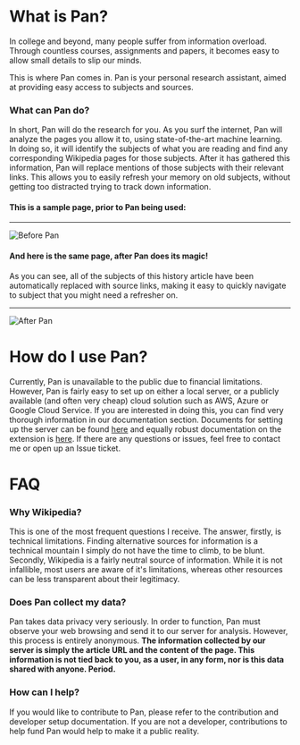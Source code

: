 # What is Pan?
In college and beyond, many people suffer from information overload. Through countless courses, assignments and papers, it becomes easy to allow small details to slip our minds. 

This is where Pan comes in. Pan is your personal research assistant, aimed at providing easy access to subjects and sources.

### What can Pan do?
In short, Pan will do the research for you. As you surf the internet, Pan will analyze the pages you allow it to, using state-of-the-art machine learning. In doing so, it will identify the subjects of what you are reading and find any corresponding Wikipedia pages for those subjects. After it has gathered this information, Pan will replace mentions of those subjects with their relevant links. This allows you to easily refresh your memory on old subjects, without getting too distracted trying to track down information.

#### This is a sample page, prior to Pan being used:
-----
![Before Pan](https://i.imgur.com/q7Xl0KS.png)

#### And here is the same page, after Pan does its magic!
As you can see, all of the subjects of this history article have been automatically replaced with source links, making it easy to quickly navigate to subject that you might need a refresher on.

-----
![After Pan](https://i.imgur.com/3G6X1YT.png)

# How do I use Pan?
Currently, Pan is unavailable to the public due to financial limitations. However, Pan is fairly easy to set up on either a local server, or a publicly available (and often very cheap) cloud solution such as AWS, Azure or Google Cloud Service. If you are interested in doing this, you can find very thorough information in our documentation section. Documents for setting up the server can be found [here](https://github.com/aknobloch/Pan/blob/master/Documentation/Pan%20Server.md) and equally robust documentation on the extension is [here](https://github.com/aknobloch/Pan/blob/master/Documentation/Pan%20Extension.md). If there are any questions or issues, feel free to contact me or open up an Issue ticket.

# FAQ

### Why Wikipedia?
This is one of the most frequent questions I receive. The answer, firstly, is technical limitations. Finding alternative sources for information is a technical mountain I simply do not have the time to climb, to be blunt. Secondly, Wikipedia is a fairly neutral source of information. While it is not infallible, most users are aware of it's limitations, whereas other resources can be less transparent about their legitimacy. 

### Does Pan collect my data?
Pan takes data privacy very seriously. In order to function, Pan must observe your web browsing and send it to our server for analysis. However, this process is entirely anonymous. **The information collected by our server is simply the article URL and the content of the page. This information is not tied back to you, as a user, in any form, nor is this data shared with anyone. Period.**

### How can I help?
If you would like to contribute to Pan, please refer to the contribution and developer setup documentation. If you are not a developer, contributions to help fund Pan would help to make it a public reality. 


